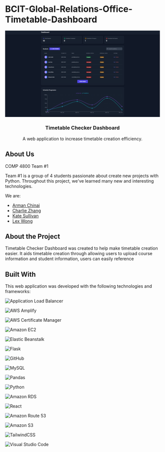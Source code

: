 # BCIT-Global-Relations-Office-Timetable-Dashboard

<div align="center">
  <a href="https://github.com/ChinaiArman/BCIT-Global-Relations-Office-Timetable-Dashboard">
    <img src="client/public/dashboard.png" alt="Dashboard">
  </a>

<h3 align="center">Timetable Checker Dashboard</h3>

  <p align="center">
    A web application to increase timetable creation efficiency.
    <br>
  </p>
</div>

## About Us

COMP 4800 Team #1

Team #1 is a group of 4 students passionate about create new projects with Python. Throughout this project, we've learned many new and interesting technologies.

We are:

- [Arman Chinai](https://github.com/ChinaiArman)
- [Charlie Zhang](https://github.com/cz1501)
- [Kate Sullivan](https://github.com/katesully)
- [Lex Wong](https://github.com/levxxvi)

## About the Project

Timetable Checker Dashboard was created to help make timetable creation easier. It aids timetable creation through allowing users to upload course information and student information, users can easily reference 

## Built With

This web application was developed with the following technologies and frameworks:

![Application Load Balancer](https://img.shields.io/badge/Application_Load_Balancer-%23003366.svg?style=for-the-badge&logo=amazonaws&logoColor=white)

![AWS Amplify](https://img.shields.io/badge/AWS_Amplify-%23003366.svg?style=for-the-badge&logo=amazonaws&logoColor=white)

![AWS Certificate Manager](https://img.shields.io/badge/AWS_Certificate_Manager-%23003366.svg?style=for-the-badge&logo=amazonaws&logoColor=white)

![Amazon EC2](https://img.shields.io/badge/Amazon_EC2-%23003366.svg?style=for-the-badge&logo=amazonaws&logoColor=white)

![Elastic Beanstalk](https://img.shields.io/badge/Elastic_Beanstalk-%23003366.svg?style=for-the-badge&logo=amazonaws&logoColor=white)

![Flask](https://img.shields.io/badge/flask-%23000.svg?style=for-the-badge&logo=flask&logoColor=white)

![GitHub](https://img.shields.io/badge/GitHub-%23003366.svg?style=for-the-badge&logo=github&logoColor=white)

![MySQL](https://img.shields.io/badge/mysql-4479A1.svg?style=for-the-badge&logo=mysql&logoColor=white)

![Pandas](https://img.shields.io/badge/pandas-%23150458.svg?style=for-the-badge&logo=pandas&logoColor=white)

![Python](https://img.shields.io/badge/python-3670A0?style=for-the-badge&logo=python&logoColor=ffdd54)

![Amazon RDS](https://img.shields.io/badge/Amazon_RDS-%23003366.svg?style=for-the-badge&logo=amazonaws&logoColor=white)


![React](https://img.shields.io/badge/react-%2320232a.svg?style=for-the-badge&logo=react&logoColor=%2361DAFB)

![Amazon Route 53](https://img.shields.io/badge/Amazon_Route_53-%23003366.svg?style=for-the-badge&logo=amazonaws&logoColor=white)

![Amazon S3](<https://img.shields.io/badge/Amazon%20S3-FF9900?style=for-the-badge&logo=amazons3&logoColor=white>)

![TailwindCSS](https://img.shields.io/badge/tailwindcss-%2338B2AC.svg?style=for-the-badge&logo=tailwind-css&logoColor=white)

![Visual Studio Code](https://img.shields.io/badge/Visual%20Studio%20Code-0078d7.svg?style=for-the-badge&logo=visual-studio-code&logoColor=white)

